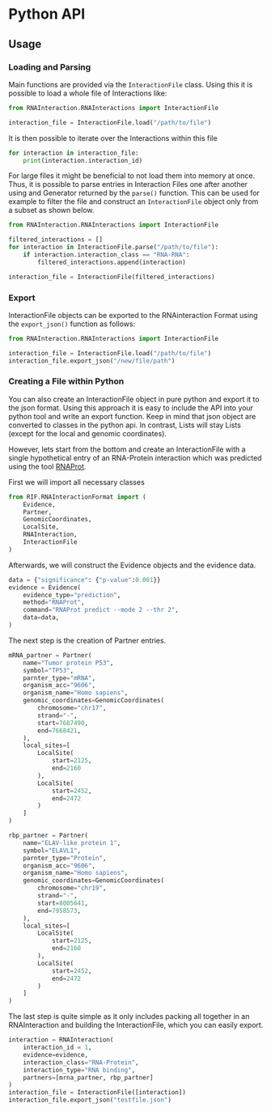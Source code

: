 # Python API

## Usage

### Loading and Parsing

Main functions are provided via the `InteractionFile` class.
Using this it is possible to load a whole file of Interactions like:

```python
from RNAInteraction.RNAInteractions import InteractionFile

interaction_file = InteractionFile.load("/path/to/file")
```

It is then possible to iterate over the Interactions within this file

```python
for interaction in interaction_file:
    print(interaction.interaction_id)
```

For large files it might be beneficial to not load them into memory at once.
Thus, it is possible to parse entries in Interaction Files one after another using
and Generator returned by the `parse()` function.
This can be used  for example to filter the file and construct an `InteractionFile` object
only from a subset as shown below.

```python
from RNAInteraction.RNAInteractions import InteractionFile

filtered_interactions = []
for interaction in InteractionFile.parse("/path/to/file"):
    if interaction.interaction_class == "RNA-RNA":
        filtered_interactions.append(interaction)

interaction_file = InteractionFile(filtered_interactions)
```

### Export

InteractionFile objects can be exported to the RNAinteraction Format using the 
``export_json()`` function as follows:

```python
from RNAInteraction.RNAInteractions import InteractionFile

interaction_file = InteractionFile.load("/path/to/file")
interaction_file.export_json("/new/file/path")
```

### Creating a File within Python

You can also create an InteractionFile object in pure python and export it to 
the json format. Using this approach it is easy to include the API into your python tool
and write an export function. Keep in mind that json object are converted to classes in the
python api. In contrast, Lists will stay Lists (except for the local and genomic coordinates).

However, lets start from the bottom and create an InteractionFile with
a single hypothetical entry of an RNA-Protein interaction which was predicted using 
the tool [RNAProt](https://github.com/BackofenLab/RNAProt).

First we will import all necessary classes


```python
from RIF.RNAInteractionFormat import (
    Evidence,
    Partner,
    GenomicCoordinates,
    LocalSite,
    RNAInteraction,
    InteractionFile
)
```

Afterwards, we will construct the Evidence objects and the evidence data.
```python
data = {"significance": {"p-value":0.001}}
evidence = Evidence(
    evidence_type="prediction",
    method="RNAProt",
    command="RNAProt predict --mode 2 --thr 2",
    data=data,
)
```

The next step is the creation of Partner entries.
```python
mRNA_partner = Partner(
    name="Tumor protein P53",
    symbol="TP53",
    parnter_type="mRNA",
    organism_acc="9606",
    organism_name="Homo sapiens",
    genomic_coordinates=GenomicCoordinates(
        chromosome="chr17",
        strand="-",
        start=7687490,
        end=7668421,
    ),
    local_sites=[
        LocalSite(
            start=2125,
            end=2160
        ),
        LocalSite(
            start=2452,
            end=2472
        )
    ]  
)

rbp_partner = Partner(
    name="ELAV-like protein 1",
    symbol="ELAVL1",
    parnter_type="Protein",
    organism_acc="9606",
    organism_name="Homo sapiens",
    genomic_coordinates=GenomicCoordinates(
        chromosome="chr19",
        strand="-",
        start=8005641,
        end=7958573,
    ),
    local_sites=[
        LocalSite(
            start=2125,
            end=2160
        ),
        LocalSite(
            start=2452,
            end=2472
        )
    ]  
)
```

The last step is quite simple as it only includes packing all together in an RNAInteraction
and building the InteractionFile, which you can easily export.

```python
interaction = RNAInteraction(
    interaction_id = 1,
    evidence=evidence,
    interaction_class="RNA-Protein",
    interaction_type="RNA binding",
    partners=[mrna_partner, rbp_partner]
)
interaction_file = InteractionFile([interaction])
interaction_file.export_json("testfile.json")
```




